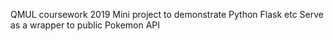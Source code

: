 QMUL coursework 2019
Mini project to demonstrate Python Flask etc
Serve as a wrapper to public Pokemon API

